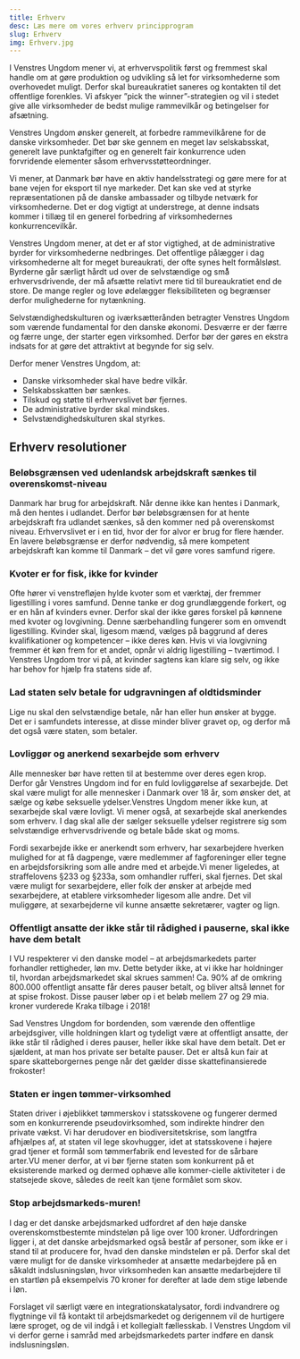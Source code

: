 ```yaml
---
title: Erhverv
desc: Læs mere om vores erhverv principprogram
slug: Erhverv
img: Erhverv.jpg
---
```


I Venstres Ungdom mener vi, at erhvervspolitik først og fremmest skal handle om at gøre produktion og udvikling så let for virksomhederne som overhovedet muligt. Derfor skal bureaukratiet saneres og kontakten til det offentlige forenkles. Vi afskyer ”pick the winner”-strategien og vil i stedet give alle virksomheder de bedst mulige rammevilkår og betingelser for afsætning.

Venstres Ungdom ønsker generelt, at forbedre rammevilkårene for de danske virksomheder. Det bør ske gennem en meget lav selskabsskat, generelt lave punktafgifter og en generelt fair konkurrence uden forvridende elementer såsom erhvervsstøtteordninger.

Vi mener, at Danmark bør have en aktiv handelsstrategi og gøre mere for at bane vejen for eksport til nye markeder. Det kan ske ved at styrke repræsentationen på de danske ambassader og tilbyde netværk for virksomhederne. Det er dog vigtigt at understrege, at denne indsats kommer i tillæg til en generel forbedring af virksomhedernes konkurrencevilkår.

Venstres Ungdom mener, at det er af stor vigtighed, at de administrative byrder for virksomhederne nedbringes. Det offentlige pålægger i dag virksomhederne alt for meget bureaukrati, der ofte synes helt formålsløst. Byrderne går særligt hårdt ud over de selvstændige og små̊ erhvervsdrivende, der må afsætte relativt mere tid til bureaukratiet end de store. De mange regler og love ødelægger fleksibiliteten og begrænser derfor mulighederne for nytænkning.

Selvstændighedskulturen og iværksætterånden betragter Venstres Ungdom som værende fundamental for den danske økonomi. Desværre er der færre og færre unge, der starter egen virksomhed. Derfor bør der gøres en ekstra indsats for at gøre det attraktivt at begynde for sig selv.

Derfor mener Venstres Ungdom, at:

- Danske virksomheder skal have bedre vilkår.
- Selskabsskatten bør sænkes.
- Tilskud og støtte til erhvervslivet bør fjernes.
- De administrative byrder skal mindskes.
- Selvstændighedskulturen skal styrkes.

## Erhverv resolutioner

### Beløbsgrænsen ved udenlandsk arbejdskraft sænkes til overenskomst-niveau

Danmark har brug for arbejdskraft. Når denne ikke kan hentes i Danmark, må den hentes i udlandet. Derfor bør beløbsgrænsen for at hente arbejdskraft fra udlandet sænkes, så den kommer ned på overenskomst niveau. Erhvervslivet er i en tid, hvor der for alvor er brug for flere hænder. En lavere beløbsgrænse er derfor nødvendig, så mere kompetent arbejdskraft kan komme til Danmark – det vil gøre vores samfund rigere.

### Kvoter er for fisk, ikke for kvinder

Ofte hører vi venstrefløjen hylde kvoter som et værktøj, der fremmer ligestilling i vores samfund. Denne tanke er dog grundlæggende forkert, og er en hån af kvinders evner. Derfor skal der ikke gøres forskel på kønnene med kvoter og lovgivning. Denne særbehandling fungerer som en omvendt ligestilling. Kvinder skal, ligesom mænd, vælges på baggrund af deres kvalifikationer og kompetencer – ikke deres køn. Hvis vi via lovgivning fremmer ét køn frem for et andet, opnår vi aldrig ligestilling – tværtimod. I Venstres Ungdom tror vi på, at kvinder sagtens kan klare sig selv, og ikke har behov for hjælp fra statens side af.

### Lad staten selv betale for udgravningen af oldtidsminder

Lige nu skal den selvstændige betale, når han eller hun ønsker at bygge. Det er i samfundets interesse, at disse minder bliver gravet op, og derfor må det også være staten, som betaler.

### Lovliggør og anerkend sexarbejde som erhverv

Alle mennesker bør have retten til at bestemme over deres egen krop. Derfor går Venstres Ungdom ind for en fuld lovliggørelse af sexarbejde. Det skal være muligt for alle mennesker i Danmark over 18 år, som ønsker det, at sælge og købe seksuelle ydelser.Venstres Ungdom mener ikke kun, at sexarbejde skal være lovligt. Vi mener også, at sexarbejde skal anerkendes som erhverv. I dag skal alle der sælger seksuelle ydelser registrere sig som selvstændige erhvervsdrivende og betale både skat og moms. 

Fordi sexarbejde ikke er anerkendt som erhverv, har sexarbejdere hverken mulighed for at få dagpenge, være medlemmer af fagforeninger eller tegne en arbejdsforsikring som alle andre med et arbejde.Vi mener ligeledes, at straffelovens §233 og §233a, som omhandler rufferi, skal fjernes. Det skal være muligt for sexarbejdere, eller folk der ønsker at arbejde med sexarbejdere, at etablere virksomheder ligesom alle andre. Det vil muliggøre, at sexarbejderne vil kunne ansætte sekretærer, vagter og lign.

### Offentligt ansatte der ikke står til rådighed i pauserne, skal ikke have dem betalt

I VU respekterer vi den danske model – at arbejdsmarkedets parter forhandler rettigheder, løn mv. Dette betyder ikke, at vi ikke har holdninger til, hvordan arbejdsmarkedet skal skrues sammen! Ca. 90% af de omkring 800.000 offentligt ansatte får deres pauser betalt, og bliver altså lønnet for at spise frokost. Disse pauser løber op i et beløb mellem 27 og 29 mia. kroner vurderede Kraka tilbage i 2018!

Sad Venstres Ungdom for bordenden, som værende den offentlige arbejdsgiver, ville holdningen klart og tydeligt være at offentligt ansatte, der ikke står til rådighed i deres pauser, heller ikke skal have dem betalt. Det er sjældent, at man hos private ser betalte pauser. Det er altså kun fair at spare skatteborgernes penge når det gælder disse skattefinansierede frokoster!

### Staten er ingen tømmer-virksomhed

Staten driver i øjeblikket tømmerskov i statsskovene og fungerer dermed som en konkurrerende pseudovirksomhed, som indirekte hindrer den private vækst. Vi har derudover en biodiversitetskrise, som langtfra afhjælpes af, at staten vil lege skovhugger, idet at statsskovene i højere grad tjener et formål som tømmerfabrik end levested for de sårbare arter.VU mener derfor, at vi bør fjerne staten som konkurrent på et eksisterende marked og dermed ophæve alle kommer-cielle aktiviteter i de statsejede skove, således de reelt kan tjene formålet som skov.

### Stop arbejdsmarkeds-muren!

I dag er det danske arbejdsmarked udfordret af den høje danske overenskomstbestemte mindsteløn på lige over 100 kroner. Udfordringen ligger i, at det danske arbejdsmarked også består af personer, som ikke er i stand til at producere for, hvad den danske mindsteløn er på. Derfor skal det være muligt for de danske virksomheder at ansætte medarbejdere på en såkaldt indslusningsløn, hvor virksomheden kan ansætte medarbejdere til en startløn på eksempelvis 70 kroner for derefter at lade dem stige løbende i løn. 

Forslaget vil særligt være en integrationskatalysator, fordi indvandrere og flygtninge vil få kontakt til arbejdsmarkedet og derigennem vil de hurtigere lære sproget, og de vil indgå i et kollegialt fællesskab. I Venstres Ungdom vil vi derfor gerne i samråd med arbejdsmarkedets parter indføre en dansk indslusningsløn.